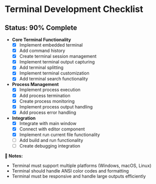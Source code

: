 # **Terminal Development Checklist**
## **Status: 90% Complete**

- **Core Terminal Functionality**
  - [x] Implement embedded terminal
  - [x] Add command history
  - [x] Create terminal session management
  - [x] Implement terminal output capturing
  - [x] Add terminal splitting
  - [x] Implement terminal customization
  - [x] Add terminal search functionality

- **Process Management**
  - [x] Implement process execution
  - [x] Add process termination
  - [x] Create process monitoring
  - [x] Implement process output handling
  - [x] Add process error handling

- **Integration**
  - [x] Integrate with main window
  - [x] Connect with editor component
  - [x] Implement run current file functionality
  - [ ] Add build and run functionality
  - [ ] Create debugging integration

**📝 Notes:**  
- Terminal must support multiple platforms (Windows, macOS, Linux)
- Terminal should handle ANSI color codes and formatting
- Terminal must be responsive and handle large outputs efficiently
